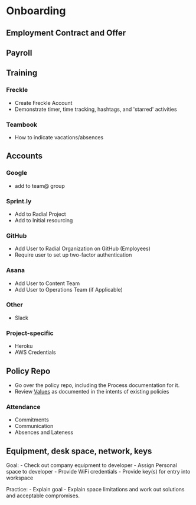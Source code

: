 # Onboarding

## Employment Contract and Offer

## Payroll

## Training
### Freckle
 - Create Freckle Account
 - Demonstrate timer, time tracking, hashtags, and 'starred' activities

### Teambook
 - How to indicate vacations/absences

## Accounts
### Google
  - add to team@ group

### Sprint.ly
  - Add to Radial Project
  - Add to Initial resourcing
  
### GitHub
  - Add User to Radial Organization on GitHub (Employees)
  - Require user to set up two-factor authentication

### Asana
  - Add User to Content Team
  - Add User to Operations Team (if Applicable)
  
### Other
- Slack

### Project-specific
- Heroku
- AWS Credentials

## Policy Repo

  - Go over the policy repo, including the Process documentation for it.
  - Review [Values](onboarding/PROCESS_VALUES.md) as documented in the intents of existing policies
  
### Attendance
  
  - Commitments
  - Communication
  - Absences and Lateness

## Equipment, desk space, network, keys
  Goal:
    - Check out company equipment to developer
    - Assign Personal space to developer
    - Provide WiFi credentials
    - Provide key(s) for entry into workspace
  
  Practice:
    - Explain goal
    - Explain space limitations and work out solutions and acceptable compromises.
